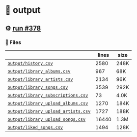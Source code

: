 # 📝  output 

## ⚙️ [run #378](https://github.com/jwenerd/ytm-dl/actions/runs/7881309684)

### 📁 Files

|                                                                         |lines|size|
|-------------------------------------------------------------------------|-----|----|
|[`output/history.csv` ](output/history.csv)                              |2580 |248K|
|[`output/library_albums.csv` ](output/library_albums.csv)                |967  |68K |
|[`output/library_artists.csv` ](output/library_artists.csv)              |2134 |96K |
|[`output/library_songs.csv` ](output/library_songs.csv)                  |3539 |292K|
|[`output/library_subscriptions.csv` ](output/library_subscriptions.csv)  |73   |4.0K|
|[`output/library_upload_albums.csv` ](output/library_upload_albums.csv)  |1270 |184K|
|[`output/library_upload_artists.csv` ](output/library_upload_artists.csv)|1727 |188K|
|[`output/library_upload_songs.csv` ](output/library_upload_songs.csv)    |16440|1.3M|
|[`output/liked_songs.csv` ](output/liked_songs.csv)                      |1494 |128K|
